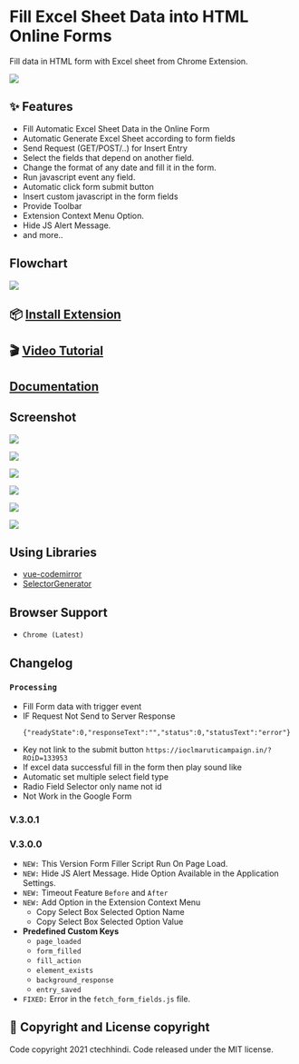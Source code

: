# Fill Excel Sheet Data into HTML Online Forms

Fill data in HTML form with Excel sheet from Chrome Extension.

![](src/icons/icon_192.png)

## ✨ Features

* Fill Automatic Excel Sheet Data in the Online Form
* Automatic Generate Excel Sheet according to form fields
* Send Request (GET/POST/..) for Insert Entry
* Select the fields that depend on another field.
* Change the format of any date and fill it in the form.
* Run javascript event any field.
* Automatic click form submit button
* Insert custom javascript in the form fields
* Provide Toolbar
* Extension Context Menu Option.
* Hide JS Alert Message. 
* and more..

## Flowchart

![](flowchart.svg)

## 📦 [Install Extension](https://chrome.google.com/webstore/detail/fill-excel-data/hbdlidnbnmkmbeompcakgedghogdbbkf)

## 🎬 [Video Tutorial](https://www.youtube.com/playlist?list=PLmrTMUhqzS3hCXSMbmgmh71-h-kwYAQ3t)

## [Documentation](Documentation.md)

## Screenshot

![](screenshot/Screenshot(139).png)

![](screenshot/Screenshot(140).png)

![](screenshot/Screenshot(141).png)

![](screenshot/Screenshot(143).png)

![](screenshot/Screenshot(144).png)

![](screenshot/Screenshot(25).png)


## Using Libraries

* [vue-codemirror](https://github.com/surmon-china/vue-codemirror)
* [SelectorGenerator](https://github.com/flamencist/SelectorGenerator)

## Browser Support

- `Chrome (Latest)`

## Changelog

### `Processing`

* Fill Form data with trigger event
* IF Request Not Send to Server Response
  ```
  {"readyState":0,"responseText":"","status":0,"statusText":"error"}
  ```
* Key not link to the submit button `https://ioclmaruticampaign.in/?ROiD=133953`
* If excel data successful fill in the form then play sound like
* Automatic set multiple select field type
* Radio Field Selector only name not id
* Not Work in the Google Form

### V.3.0.1


### V.3.0.0

* `NEW:` This Version Form Filler Script Run On Page Load.
* `NEW:` Hide JS Alert Message. Hide Option Available in the Application Settings.
* `NEW:` Timeout Feature `Before` and `After`
* `NEW:` Add Option in the Extension Context Menu
  - Copy Select Box Selected Option Name
  - Copy Select Box Selected Option Value
* **Predefined Custom Keys**
  - `page_loaded`
  - `form_filled`
  - `fill_action`
  - `element_exists`
  - `background_response`
  - `entry_saved`
* `FIXED:` Error in the `fetch_form_fields.js` file.


## 📝 Copyright and License copyright

Code copyright 2021 ctechhindi. Code released under the MIT license.
